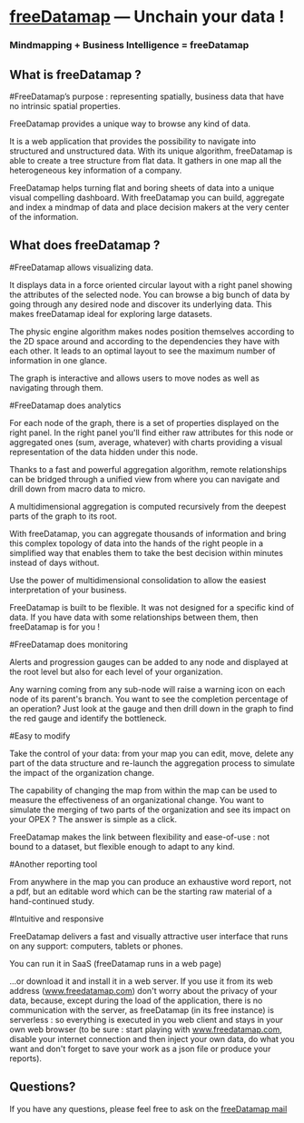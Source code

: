 [freeDatamap](http://freeDatamap.com/) — Unchain your data !
============================================================

### Mindmapping + Business Intelligence = freeDatamap

What is freeDatamap ?
--------------------------------------

#FreeDatamap’s purpose : representing spatially, business data that have no intrinsic spatial properties.

FreeDatamap provides a unique way to browse any kind of data.

It is a web application that provides the possibility to navigate into structured and unstructured data. With its unique algorithm, freeDatamap is able to create a tree structure from flat data. It gathers in one map all the heterogeneous key information of a company.

FreeDatamap helps turning flat and boring sheets of data into a unique visual compelling dashboard. With freeDatamap you can build, aggregate and index a mindmap of data and place decision makers at the very center of the information.
 
What does freeDatamap ?
--------------------------------------

#FreeDatamap allows visualizing data.

It displays data in a force oriented circular layout with a right panel showing the attributes of the selected node. You can browse a big bunch of data by going through any desired node and discover its underlying data. This makes freeDatamap ideal for exploring large datasets.

The physic engine algorithm makes nodes position themselves according to the 2D space around and according to the dependencies they have with each other. It leads to an optimal layout to see the maximum number of information in one glance.

The graph is interactive and allows users to move nodes as well as navigating through them.

#FreeDatamap does analytics

For each node of the graph, there is a set of properties displayed on the right panel. In the right panel you'll find either raw attributes for this node or aggregated ones (sum, average, whatever) with charts providing a visual representation of the data hidden under this node.

Thanks to a fast and powerful aggregation algorithm, remote relationships can be bridged through a unified view from where you can navigate and drill down from macro data to micro.

A multidimensional aggregation is computed recursively from the deepest parts of the graph to its root.

With freeDatamap, you can aggregate thousands of information and bring this complex topology of data into the hands of the right people in a simplified way that enables them to take the best decision within minutes instead of days without.

Use the power of multidimensional consolidation to allow the easiest interpretation of your business.

FreeDatamap is built to be flexible. It was not designed for a specific kind of data. If you have data with some relationships between them, then freeDatamap is for you !

#FreeDatamap does monitoring

Alerts and progression gauges can be added to any node and displayed at the root level but also for each level of your organization.

Any warning coming from any sub-node will raise a warning icon on each node of its parent's branch. You want to see the completion percentage of an operation? Just look at the gauge and then drill down in the graph to find the red gauge and identify the bottleneck.

#Easy to modify

Take the control of your data: from your map you can edit, move, delete any part of the data structure and re-launch the aggregation process to simulate the impact of the organization change.

The capability of changing the map from within the map can be used to measure the effectiveness of an organizational change. You want to simulate the merging of two parts of the organization and see its impact on your OPEX ? The answer is simple as a click.

FreeDatamap makes the link between flexibility and ease-of-use : not bound to a dataset, but flexible enough to adapt to any kind.

#Another reporting tool

From anywhere in the map you can produce an exhaustive word report, not a pdf, but an editable word which can be the starting raw material of a hand-continued study.

#Intuitive and responsive

FreeDatamap delivers a fast and visually attractive user interface that runs on any support: computers, tablets or phones.

You can run it in SaaS (freeDatamap runs in a web page)

...or download it and install it in a web server. If you use it from its web address (www.freedatamap.com) don't worry about the privacy of your data, because, except during the load of the application, there is no communication with the server, as freeDatamap (in its free instance) is serverless : so everything is executed in you web client and stays in your own web browser (to be sure : start playing with www.freedatamap.com, disable your internet connection and then inject your own data, do what you want and don't forget to save your work as a json file or produce your reports).


Questions?
----------

If you have any questions, please feel free to ask on the
[freeDatamap mail](http://freedatamap.com/?load=freeDatamap.json|freeDatamap|Contact|eMail)

